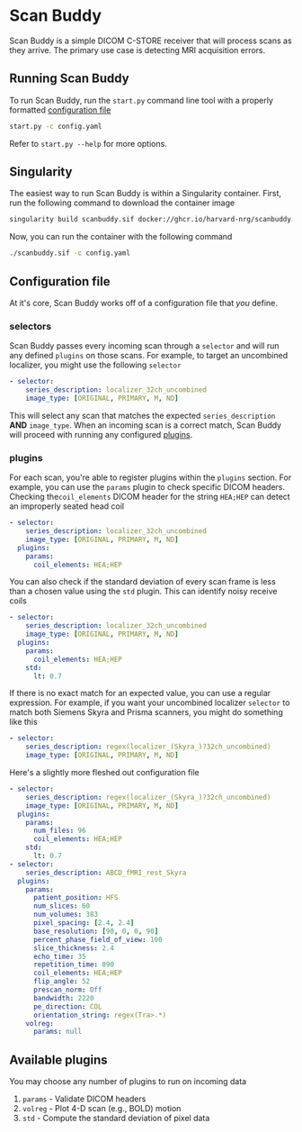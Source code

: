 Scan Buddy
============
Scan Buddy is a simple DICOM C-STORE receiver that will process scans as they 
arrive. The primary use case is detecting MRI acquisition errors.

## Running Scan Buddy
To run Scan Buddy, run the `start.py` command line tool with a 
properly formatted [configuration file](#configuration-file)

```bash
start.py -c config.yaml
```

Refer to `start.py --help` for more options.

## Singularity
The easiest way to run Scan Buddy is within a Singularity container. First, run 
the following command to download the container image

```bash
singularity build scanbuddy.sif docker://ghcr.io/harvard-nrg/scanbuddy:latest
```

Now, you can run the container with the following command

```bash
./scanbuddy.sif -c config.yaml
```

## Configuration file
At it's core, Scan Buddy works off of a configuration file that _you_ define. 

### selectors 
Scan Buddy passes every incoming scan through a `selector` and will run any 
defined `plugins` on those scans. For example, to target an uncombined 
localizer, you might use the following `selector`

```yaml
- selector:
    series_description: localizer_32ch_uncombined
    image_type: [ORIGINAL, PRIMARY, M, ND]
```

This will select any scan that matches the expected `series_description` **AND** 
`image_type`. When an incoming scan is a correct match, Scan Buddy will proceed 
with running any configured [plugins](#plugins).

### plugins
For each scan, you're able to register plugins within the `plugins` section. 
For example, you can use the `params` plugin to check specific DICOM headers. 
Checking the`coil_elements` DICOM header for the string `HEA;HEP` can detect 
an improperly seated head coil

```yaml
- selector:
    series_description: localizer_32ch_uncombined
    image_type: [ORIGINAL, PRIMARY, M, ND]
  plugins:
    params:
      coil_elements: HEA;HEP
```

You can also check if the standard deviation of every scan frame is less than 
a chosen value using the `std` plugin. This can identify noisy receive coils

```yaml
- selector:
    series_description: localizer_32ch_uncombined
    image_type: [ORIGINAL, PRIMARY, M, ND]
  plugins:
    params:
      coil_elements: HEA;HEP
    std:
      lt: 0.7
```

If there is no exact match for an expected value, you can use a regular 
expression. For example, if you want your uncombined localizer `selector` 
to match both Siemens Skyra and Prisma scanners, you might do something 
like this

```yaml
- selector:
    series_description: regex(localizer_(Skyra_)?32ch_uncombined)
    image_type: [ORIGINAL, PRIMARY, M, ND]
```

Here's a slightly more fleshed out configuration file

```yaml
- selector:
    series_description: regex(localizer_(Skyra_)?32ch_uncombined)
    image_type: [ORIGINAL, PRIMARY, M, ND]
  plugins:
    params:
      num_files: 96
      coil_elements: HEA;HEP
    std:
      lt: 0.7
- selector:
    series_description: ABCD_fMRI_rest_Skyra
  plugins:
    params:
      patient_position: HFS
      num_slices: 60
      num_volumes: 383
      pixel_spacing: [2.4, 2.4]
      base_resolution: [90, 0, 0, 90]
      percent_phase_field_of_view: 100
      slice_thickness: 2.4
      echo_time: 35
      repetition_time: 890
      coil_elements: HEA;HEP
      flip_angle: 52
      prescan_norm: Off
      bandwidth: 2220
      pe_direction: COL
      orientation_string: regex(Tra>.*)
    volreg:
      params: null
```

## Available plugins
You may choose any number of plugins to run on incoming data

1. `params` - Validate DICOM headers 
2. `volreg` - Plot 4-D scan (e.g., BOLD) motion
3. `std` - Compute the standard deviation of pixel data

